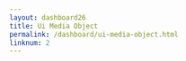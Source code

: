 ```yaml
---
layout: dashboard26
title: Ui Media Object
permalink: /dashboard/ui-media-object.html
linknum: 2
---
```

